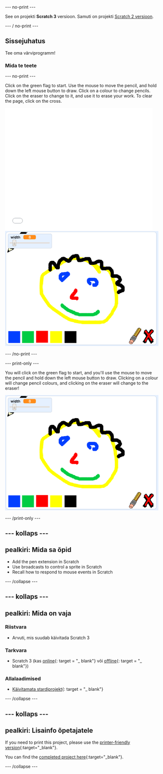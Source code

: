 \--- no-print \---

See on projekti **Scratch 3** versioon. Samuti on projekti [Scratch 2 versioon](https://projects.raspberrypi.org/en/projects/paint-box-scratch2).

\--- / no-print \---

## Sissejuhatus

Tee oma värviprogramm!

### Mida te teete

\--- no-print \---

Click on the green flag to start. Use the mouse to move the pencil, and hold down the left mouse button to draw. Click on a colour to change pencils. Click on the eraser to change to it, and use it to erase your work. To clear the page, click on the cross.

<div class="scratch-preview">
  <iframe allowtransparency="true" width="485" height="402" src="//scratch.mit.edu/projects/embed/267243161/?autostart=false" frameborder="0" scrolling="no"></iframe>
  <img src="images/showcase.png">
</div>

\--- /no-print \---

\--- print-only \---

You will click on the green flag to start, and you'll use the mouse to move the pencil and hold down the left mouse button to draw. Clicking on a colour will change pencil colours, and clicking on the eraser will change to the eraser!

![showcase](images/showcase.png)

\--- /print-only \---

## \--- kollaps \---

## pealkiri: Mida sa õpid

+ Add the pen extension in Scratch
+ Use broadcasts to control a sprite in Scratch
+ Recall how to respond to mouse events in Scratch

\--- /collapse \---

## \--- kollaps \---

## pealkiri: Mida on vaja

### Riistvara

+ Arvuti, mis suudab käivitada Scratch 3

### Tarkvara

+ Scratch 3 (kas [online](http://rpf.io/scratchon){: target = "_ blank"} või [offline](http://rpf.io/scratchoff){: target = "_ blank"})

### Allalaadimised

+ [Käivitamata stardiprojekt](http://rpf.io/p/en/paint-box-go){: target = "_ blank"}

\--- /collapse \---

## \--- kollaps \---

## pealkiri: Lisainfo õpetajatele

If you need to print this project, please use the [printer-friendly version](https://projects.raspberrypi.org/en/projects/paint-box/print){:target="_blank"}.

You can find the [completed project here](http://rpf.io/p/en/paint-box-get){:target="_blank"}.

\--- /collapse \---